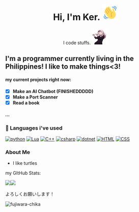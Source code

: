 <h1 align="center"> Hi, I'm Ker.  <img src="wave-hello.gif" width="50" height="50"> </h1>

<p align="center"> I code stuffs. <img src="chika-dance.gif" width="50" height="50"></p>


<h2>I'm a programmer currently living in the Philippines! I like to make things<3!</h2>
<h4>my current projects right now:<h4>
  
- [x] Make an AI Chatbot (FINISHEDDDDD)
- [x] Make a Port Scanner
- [x] Read a book
<h5> ... </h5>
  
  <p></p>
  
### 🚀 Languages i've used
  
[![python](https://img.shields.io/badge/Python-14354C?style=for-the-badge&logo=python&logoColor=white)](https://python.org) [![Lua](https://img.shields.io/badge/Lua-2C2D72?style=for-the-badge&logo=lua&logoColor=white)](https://www.lua.org/) [![C++](https://img.shields.io/badge/C%2B%2B-00599C?style=for-the-badge&logo=c%2B%2B&logoColor=white)](https://isocpp.org/) [![csharp](https://img.shields.io/badge/C%23-239120?style=for-the-badge&logo=c-sharp&logoColor=white)](https://www.amazon.com/Tweens-Teens-Computational-Algorithmic-Thinking/dp/B09TMYQB25/ref=sr_1_1?qid=1658059208&refinements=p_n_feature_four_browse-bin%3A10806572011&s=books&sr=1-1) [![dotnet](https://img.shields.io/badge/.NET-5C2D91?style=for-the-badge&logo=.net&logoColor=white)](https://dotnet.microsoft.com/en-us/) [![HTML](https://img.shields.io/badge/HTML5-E34F26?style=for-the-badge&logo=html5&logoColor=white)](https://html.com/) [![CSS](https://img.shields.io/badge/CSS3-1572B6?style=for-the-badge&logo=css3&logoColor=white)](https://www.youtube.com/watch?v=dQw4w9WgXcQ) 

### About Me
  
- I like turtles

  

<p>my GItHub Stats:</p>
<p><img align="left" src=https://github-readme-stats.vercel.app/api/top-langs?username=keru6k&show_icons=true&locale=en&layout=compact" </p>
<p align="left"> <img src="https://github-readme-stats.vercel.app/api?username=keru6k&show_icons=true&theme=dark" </p>

  <p>よろしくお願いします！</p>

  ![fujiwara-chika](https://user-images.githubusercontent.com/73579653/154232131-97326511-c921-4da1-895c-2e09bb2d9645.gif)
